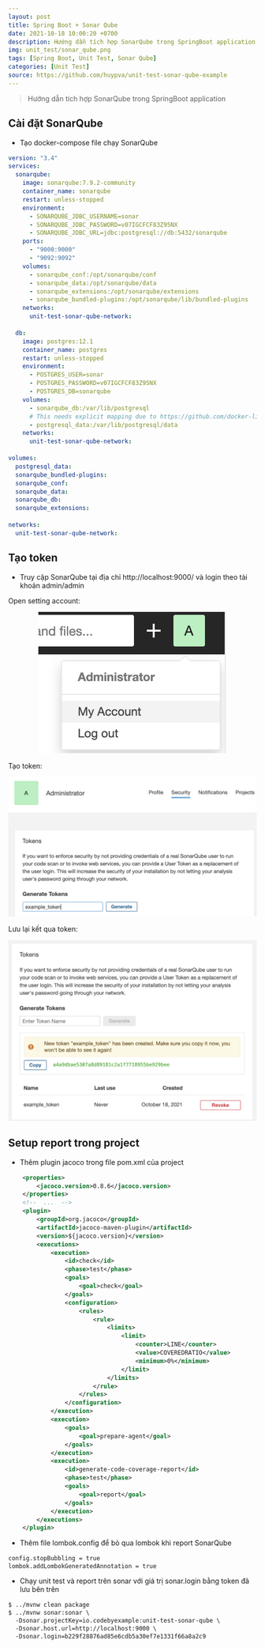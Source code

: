 ```yaml
---
layout: post
title: Spring Boot + Sonar Qube
date: 2021-10-18 10:00:20 +0700
description: Hướng dẫn tích hợp SonarQube trong SpringBoot application
img: unit_test/sonar_qube.png
tags: [Spring Boot, Unit Test, Sonar Qube]
categories: [Unit Test]
source: https://github.com/huypva/unit-test-sonar-qube-example
---
```


> Hướng dẫn tích hợp SonarQube trong SpringBoot application

## Cài đặt SonarQube

- Tạo docker-compose file chạy SonarQube 

```yaml
version: "3.4"
services:
  sonarqube:
    image: sonarqube:7.9.2-community
    container_name: sonarqube
    restart: unless-stopped
    environment:
      - SONARQUBE_JDBC_USERNAME=sonar
      - SONARQUBE_JDBC_PASSWORD=v07IGCFCF83Z95NX
      - SONARQUBE_JDBC_URL=jdbc:postgresql://db:5432/sonarqube
    ports:
      - "9000:9000"
      - "9092:9092"
    volumes:
      - sonarqube_conf:/opt/sonarqube/conf
      - sonarqube_data:/opt/sonarqube/data
      - sonarqube_extensions:/opt/sonarqube/extensions
      - sonarqube_bundled-plugins:/opt/sonarqube/lib/bundled-plugins
    networks:
      unit-test-sonar-qube-network:

  db:
    image: postgres:12.1
    container_name: postgres
    restart: unless-stopped
    environment:
      - POSTGRES_USER=sonar
      - POSTGRES_PASSWORD=v07IGCFCF83Z95NX
      - POSTGRES_DB=sonarqube
    volumes:
      - sonarqube_db:/var/lib/postgresql
      # This needs explicit mapping due to https://github.com/docker-library/postgres/blob/4e48e3228a30763913ece952c611e5e9b95c8759/Dockerfile.template#L52
      - postgresql_data:/var/lib/postgresql/data
    networks:
      unit-test-sonar-qube-network:

volumes:
  postgresql_data:
  sonarqube_bundled-plugins:
  sonarqube_conf:
  sonarqube_data:
  sonarqube_db:
  sonarqube_extensions:

networks:
  unit-test-sonar-qube-network:
```

## Tạo token

- Truy cập SonarQube tại địa chỉ http://localhost:9000/ và login theo tài khoản admin/admin

Open setting account:

<div align="center">
    <img src="/assets/img/unit_test/sonar_qube/setting.png"/>
</div>

Tạo token:

<div align="center">
    <img src="/assets/img/unit_test/sonar_qube/create_token.png"/>
</div>

Lưu lại kết qua token:

<div align="center">
    <img src="/assets/img/unit_test/sonar_qube/result.png"/>
</div>

## Setup report trong project

- Thêm plugin jacoco trong file pom.xml của project

```xml
    <properties>
        <jacoco.version>0.8.6</jacoco.version>
    </properties>
    <!--  ...  -->
    <plugin>
        <groupId>org.jacoco</groupId>
        <artifactId>jacoco-maven-plugin</artifactId>
        <version>${jacoco.version}</version>
        <executions>
            <execution>
                <id>check</id>
                <phase>test</phase>
                <goals>
                    <goal>check</goal>
                </goals>
                <configuration>
                    <rules>
                        <rule>
                            <limits>
                                <limit>
                                    <counter>LINE</counter>
                                    <value>COVEREDRATIO</value>
                                    <minimum>0%</minimum>
                                </limit>
                            </limits>
                        </rule>
                    </rules>
                </configuration>
            </execution>
            <execution>
                <goals>
                    <goal>prepare-agent</goal>
                </goals>
            </execution>
            <execution>
                <id>generate-code-coverage-report</id>
                <phase>test</phase>
                <goals>
                    <goal>report</goal>
                </goals>
            </execution>
        </executions>
    </plugin>
```

- Thêm file lombok.config để bỏ qua lombok khi report SonarQube

```text
config.stopBubbling = true
lombok.addLombokGeneratedAnnotation = true
```

- Chạy unit test và report trên sonar với giá trị sonar.login bằng token đã lưu bên trên

```shell
$ ../mvnw clean package
$ ../mvnw sonar:sonar \
  -Dsonar.projectKey=io.codebyexample:unit-test-sonar-qube \
  -Dsonar.host.url=http://localhost:9000 \
  -Dsonar.login=b229f28876ad85e6cdb5a30ef7e1331f66a8a2c9
```